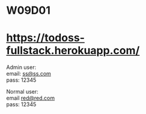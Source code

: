 # W09D01

# https://todoss-fullstack.herokuapp.com/

Admin user: <br/>
email: ss@ss.com <br/>
pass: 12345



Normal user: <br/>
email red@red.com <br/>
pass: 12345
